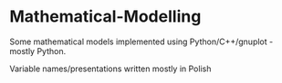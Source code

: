 # Mathematical-Modelling
Some mathematical models implemented using Python/C++/gnuplot - mostly Python.

Variable names/presentations written mostly in Polish
